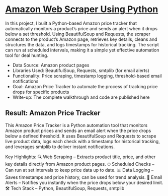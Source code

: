 # [Amazon Web Scraper Using Python](https://aljocastro.github.io/AmazonWebScrapper/)

In this project, I built a Python-based Amazon price tracker that automatically monitors a product’s price and sends an alert when it drops below a set threshold.
Using BeautifulSoup and Requests, the scraper connects to the product’s Amazon page, retrieves key details, cleans and structures the data, and logs timestamps for historical tracking. The script can run at scheduled intervals, making it a simple yet effective automation tool for deal hunting.

* Data Source: Amazon product pages
* Libraries Used: BeautifulSoup, Requests, smtplib (for email alerts)
* Functionality: Price scraping, timestamp logging, threshold-based email notifications
* Goal: Amazon Price Tracker to automate the process of tracking price drops for specific products
* Write-up: The complete walkthrough and code are published here


## Result: Amazon Price Tracker
This Amazon Price Tracker is a Python automation tool that monitors Amazon product prices and sends an email alert when the price drops below a defined threshold.
It uses BeautifulSoup and Requests to scrape live product data, logs each check with a timestamp for historical tracking, and leverages smtplib to deliver instant notifications.

Key Highlights:
🔍 Web Scraping – Extracts product title, price, and other key details directly from Amazon product pages.
⏱ Scheduled Checks – Can run at set intervals to keep price data up to date.
📊 Data Logging – Saves timestamps and price history, can be used for trend analysis.
📧 Email Alerts – Notifies you instantly when the price drops below your desired limit.
🛠 Tech Stack – Python, BeautifulSoup, Requests, smtplib
